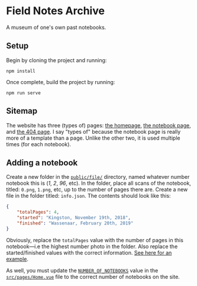 # Field Notes Archive

A museum of one's own past notebooks.

## Setup

Begin by cloning the project and running:

```
npm install
```

Once complete, build the project by running:

```
npm run serve
```

## Sitemap

The website has three (types of) pages: [the homepage](/src/pages/Home.vue), [the notebook page](/src/pages/Notebook.vue), and [the 404 page](/src/pages/404.vue). I say "types of" because the notebook page is really more of a template than a page. Unlike the other two, it is used multiple times (for each notebook).

## Adding a notebook

Create a new folder in the [`public/file/`](/public/file/) directory, named whatever number notebook this is (_1_, _2_, _96_, etc). In the folder, place all scans of the notebook, titled: `0.png`, `1.png`, etc, up to the number of pages there are. Create a new file in the folder titled: `info.json`. The contents should look like this:

```json
{
	"totalPages": 4,
	"started": "Kingston, November 19th, 2018",
	"finished": "Wassenaar, February 20th, 2019"
}
```

Obviously, replace the `totalPages` value with the number of pages in this notebook—i.e the highest number photo in the folder. Also replace the started/finished values with the correct information. [See here for an example](/public/file/1/).

As well, you must update the [`NUMBER_OF_NOTEBOOKS`](https://github.com/GoodbyteCo/Field-Notes-Archive/blob/main/src/pages/Home.vue#L23) value in the [`src/pages/Home.vue`](/src/pages/Home.vue) file to the correct number of notebooks on the site.

